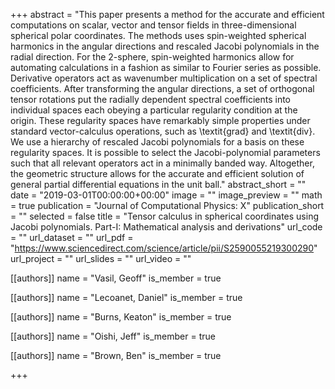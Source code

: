 +++
abstract = "This paper presents a method for the accurate and efficient computations on scalar, vector and tensor fields in three-dimensional spherical polar coordinates. The methods uses spin-weighted spherical harmonics in the angular directions and rescaled Jacobi polynomials in the radial direction. For the 2-sphere, spin-weighted harmonics allow for automating calculations in a fashion as similar to Fourier series as possible. Derivative operators act as wavenumber multiplication on a set of spectral coefficients. After transforming the angular directions, a set of orthogonal tensor rotations put the radially dependent spectral coefficients into individual spaces each obeying a particular regularity condition at the origin. These regularity spaces have remarkably simple properties under standard vector-calculus operations, such as \textit{grad} and \textit{div}. We use a hierarchy of rescaled Jacobi polynomials for a basis on these regularity spaces. It is possible to select the Jacobi-polynomial parameters such that all relevant operators act in a minimally banded way. Altogether, the geometric structure allows for the accurate and efficient solution of general partial differential equations in the unit ball."
abstract_short = ""
date = "2019-03-01T00:00:00+00:00"
image = ""
image_preview = ""
math = true
publication = "Journal of Computational Physics: X"
publication_short = ""
selected = false
title = "Tensor calculus in spherical coordinates using Jacobi polynomials. Part-I: Mathematical analysis and derivations"
url_code = ""
url_dataset = ""
url_pdf = "https://www.sciencedirect.com/science/article/pii/S2590055219300290"
url_project = ""
url_slides = ""
url_video = ""



[[authors]]
    name = "Vasil, Geoff"
    is_member = true


[[authors]]
    name = "Lecoanet, Daniel"
    is_member = true


[[authors]]
    name = "Burns, Keaton"
    is_member = true


[[authors]]
    name = "Oishi, Jeff"
    is_member = true


[[authors]]
    name = "Brown, Ben"
    is_member = true

+++
 
